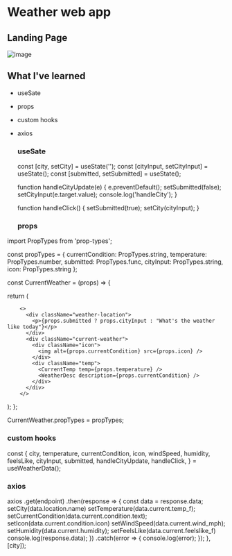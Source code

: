 # Weather web app

## Landing Page

![image](https://github.com/chelrochester/WeatherApp-react/assets/50529205/611df7c9-961b-44db-9c87-d376c30aca72)

## What I've learned

- useSate
- props
- custom hooks
- axios

  ### useSate
    const [city, setCity] = useState('');
    const [cityInput, setCityInput] = useState();
    const [submitted, setSubmitted] = useState();

     function handleCityUpdate(e) {
      e.preventDefault();
      setSubmitted(false);
      setCityInput(e.target.value);
      console.log('handleCity');
  }

  function handleClick() {
    setSubmitted(true);
    setCity(cityInput);
  }


  ### props
  
import PropTypes from 'prop-types';

const propTypes = {
  currentCondition: PropTypes.string,
  temperature: PropTypes.number,
  submitted: PropTypes.func,
  cityInput: PropTypes.string,
  icon: PropTypes.string
};

const CurrentWeather = (props) => {
  
  return (
    
        <>
          <div className="weather-location">
            <p>{props.submitted ? props.cityInput : "What's the weather like today"}</p>
          </div>
          <div className="current-weather">
            <div className="icon">
              <img alt={props.currentCondition} src={props.icon} /> 
            </div>
            <div className="temp">
              <CurrentTemp temp={props.temperature} />
              <WeatherDesc description={props.currentCondition} />
            </div>
          </div>
        </>
  );
};

CurrentWeather.propTypes = propTypes;

  ### custom hooks

const {
        city,
        temperature,
        currentCondition,
        icon,
        windSpeed,
        humidity,
        feelsLike,
        cityInput,
        submitted,
        handleCityUpdate,
        handleClick,
    } = useWeatherData();
  
  ### axios
  
  axios
        .get(endpoint)
        .then(response => {
          const data = response.data;
          setCity(data.location.name)
          setTemperature(data.current.temp_f);
          setCurrentCondition(data.current.condition.text);
          setIcon(data.current.condition.icon)
          setWindSpeed(data.current.wind_mph);
          setHumidity(data.current.humidity);
          setFeelsLike(data.current.feelslike_f)
          console.log(response.data);
        })
        .catch(error => {
          console.log(error);
        });
    }, [city]);

